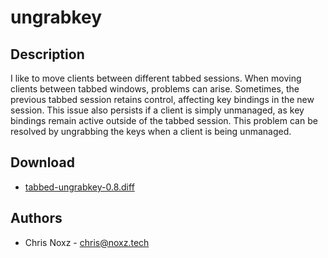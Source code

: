 ungrabkey
=========

Description
-----------
I like to move clients between different tabbed sessions. When moving clients 
between tabbed windows, problems can arise. Sometimes, the previous tabbed 
session retains control, affecting key bindings in the new session. This issue 
also persists if a client is simply unmanaged, as key bindings remain active 
outside of the tabbed session. This problem can be resolved by ungrabbing the 
keys when a client is being unmanaged.

Download
--------
* [tabbed-ungrabkey-0.8.diff](tabbed-ungrabkey-0.8.diff)

Authors
-------
* Chris Noxz - <chris@noxz.tech>
